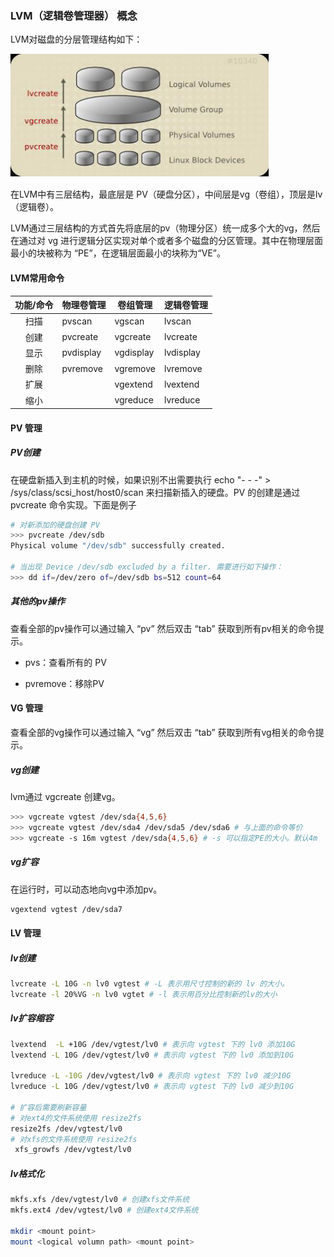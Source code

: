 ### LVM（逻辑卷管理器） 概念

LVM对磁盘的分层管理结构如下：

![](img/LVM分层结构.png)

在LVM中有三层结构，最底层是 PV（硬盘分区），中间层是vg（卷组），顶层是lv（逻辑卷）。<br>

LVM通过三层结构的方式首先将底层的pv（物理分区）统一成多个大的vg，然后在通过对 vg 进行逻辑分区实现对单个或者多个磁盘的分区管理。其中在物理层面最小的块被称为 “PE”，在逻辑层面最小的块称为“VE”。

#### LVM常用命令

| 功能/命令 | 物理卷管理     | 卷组管理      | 逻辑卷管理     |
|:-----:| --------- | --------- | --------- |
| 扫描    | pvscan    | vgscan    | lvscan    |
| 创建    | pvcreate  | vgcreate  | lvcreate  |
| 显示    | pvdisplay | vgdisplay | lvdisplay |
| 删除    | pvremove  | vgremove  | lvremove  |
| 扩展    |           | vgextend  | lvextend  |
| 缩小    |           | vgreduce  | lvreduce  |

#### PV 管理

##### PV创建

在硬盘新插入到主机的时候，如果识别不出需要执行 echo "- - -" > /sys/class/scsi_host/host0/scan 来扫描新插入的硬盘。PV 的创建是通过 pvcreate 命令实现。下面是例子

```bash
# 对新添加的硬盘创建 PV
>>> pvcreate /dev/sdb
Physical volume "/dev/sdb" successfully created.

# 当出现 Device /dev/sdb excluded by a filter. 需要进行如下操作：
>>> dd if=/dev/zero of=/dev/sdb bs=512 count=64
```

##### 其他的pv操作

查看全部的pv操作可以通过输入 “pv” 然后双击 “tab” 获取到所有pv相关的命令提示。

- pvs：查看所有的 PV

- pvremove：移除PV

#### VG 管理

查看全部的vg操作可以通过输入 “vg” 然后双击 “tab” 获取到所有vg相关的命令提示。<br>

##### vg创建

lvm通过 vgcreate 创建vg。

```bash
>>> vgcreate vgtest /dev/sda{4,5,6}
>>> vgcreate vgtest /dev/sda4 /dev/sda5 /dev/sda6 # 与上面的命令等价
>>> vgcreate -s 16m vgtest /dev/sda{4,5,6} # -s 可以指定PE的大小。默认4m
```

##### vg扩容

在运行时，可以动态地向vg中添加pv。

```bash
vgextend vgtest /dev/sda7
```

#### LV 管理

##### lv创建

```bash
lvcreate -L 10G -n lv0 vgtest # -L 表示用尺寸控制的新的 lv 的大小。
lvcreate -l 20%VG -n lv0 vgtet # -l 表示用百分比控制新的lv的大小
```

##### lv扩容缩容

```bash
lvextend  -L +10G /dev/vgtest/lv0 # 表示向 vgtest 下的 lv0 添加10G
lvextend -L 10G /dev/vgtest/lv0 # 表示向 vgtest 下的 lv0 添加到10G

lvreduce -L -10G /dev/vgtest/lv0 # 表示向 vgtest 下的 lv0 减少10G
lvreduce -L 10G /dev/vgtest/lv0 # 表示向 vgtest 下的 lv0 减少到10G

# 扩容后需要刷新容量
# 对ext4的文件系统使用 resize2fs
resize2fs /dev/vgtest/lv0
# 对xfs的文件系统使用 resize2fs
 xfs_growfs /dev/vgtest/lv0
```

##### lv格式化

```bash
mkfs.xfs /dev/vgtest/lv0 # 创建xfs文件系统
mkfs.ext4 /dev/vgtest/lv0 # 创建ext4文件系统

mkdir <mount point>
mount <logical volumn path> <mount point>
```
